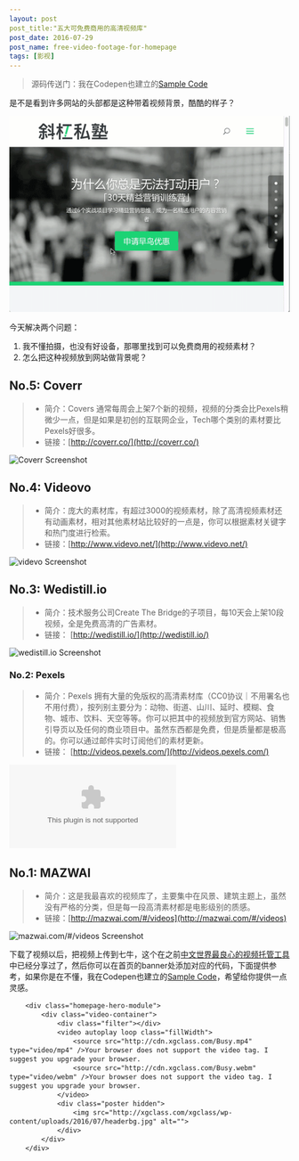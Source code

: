 ```yaml
---
layout: post
post_title:"五大可免费商用的高清视频库"
post_date: 2016-07-29
post_name: free-video-footage-for-homepage
tags: [影视]
---
```

> 源码传送门：我在Codepen也建立的[Sample Code](http://codepen.io/devmidai/full/EypjxW/)

是不是看到许多网站的头部都是这种带着视频背景，酷酷的样子？

![xgclass.com](./_image/videobg.gif)

今天解决两个问题：
1. 我不懂拍摄，也没有好设备，那哪里找到可以免费商用的视频素材？
2. 怎么把这种视频放到网站做背景呢？

## No.5: Coverr

> - 简介：Covers 通常每周会上架7个新的视频，视频的分类会比Pexels稍微少一点，但是如果是初创的互联网企业，Tech哪个类别的素材要比Pexels好很多。
> - 链接：[http://coverr.co/](http://coverr.co/)

![Coverr Screenshot](https://s0.wordpress.com/mshots/v1/coverr.co?w=400&h=300)

## No.4: Videovo 

> - 简介：庞大的素材库，有超过3000的视频素材，除了高清视频素材还有动画素材，相对其他素材站比较好的一点是，你可以根据素材关键字和热门度进行检索。
> - 链接：[http://www.videvo.net/](http://www.videvo.net/)

![videvo Screenshot](https://www.layerthemes.com/wp-content/uploads/2015/09/Videvo.jpg)


## No.3:  Wedistill.io

> - 简介：技术服务公司Create The Bridge的子项目，每10天会上架10段视频，全是免费高清的广告素材。
> - 链接： [http://wedistill.io/](http://wedistill.io/)

![wedistill.io Screenshot](https://s0.wordpress.com/mshots/v1/wedistill.io?w=400&h=300)

### No.2: Pexels

> - 简介：Pexels 拥有大量的免版权的高清素材库（CC0协议｜不用署名也不用付费），按列别主要分为：动物、街道、山川、延时、模糊、食物、城市、饮料、天空等等。你可以把其中的视频放到官方网站、销售引导页以及任何的商业项目中。虽然东西都是免费，但是质量都是极高的。你可以通过邮件实时订阅他们的素材更新。
> - 链接： [http://videos.pexels.com/](http://videos.pexels.com/)

![videos.pexels.com Screenshot](https://s0.wordpress.com/mshots/v1/videos.pexels.com?w=400&h=300)

## No.1: MAZWAI

> - 简介：这是我最喜欢的视频库了，主要集中在风景、建筑主题上，虽然没有严格的分类，但是每一段高清素材都是电影级别的质感。
> - 链接：[http://mazwai.com/#/videos](http://mazwai.com/#/videos)

![mazwai.com/#/videos Screenshot](http://www.wpzoom.com/wp-content/uploads/2016/02/mazwai-734x410@2x.jpg)

下载了视频以后，把视频上传到七牛，这个在之前[中文世界最良心的视频托管工具](http://www.banpie.info/qiniu-cloud-storage)中已经分享过了，然后你可以在首页的banner处添加对应的代码，下面提供参考，如果你是在不懂，我在Codepen也建立的[Sample Code](http://codepen.io/devmidai/full/EypjxW/)，希望给你提供一点灵感。

		<div class="homepage-hero-module">
		    <div class="video-container">
		        <div class="filter"></div>
		        <video autoplay loop class="fillWidth">
		            <source src="http://cdn.xgclass.com/Busy.mp4" type="video/mp4" />Your browser does not support the video tag. I suggest you upgrade your browser.
		            <source src="http://cdn.xgclass.com/Busy.webm" type="video/webm" />Your browser does not support the video tag. I suggest you upgrade your browser.
		        </video>
		        <div class="poster hidden">
		            <img src="http://xgclass.com/xgclass/wp-content/uploads/2016/07/headerbg.jpg" alt="">
		        </div>
		    </div>
		</div>